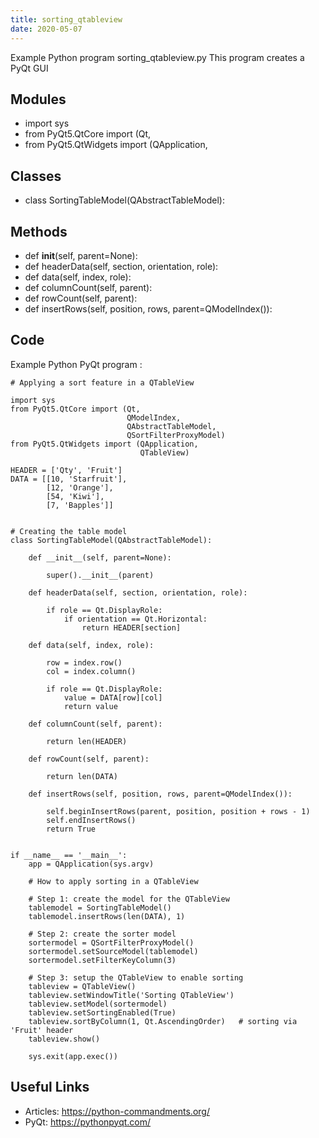 ```yaml
---
title: sorting_qtableview
date: 2020-05-07
---
```

Example Python program sorting_qtableview.py
This program creates a PyQt GUI

## Modules

* import sys
* from PyQt5.QtCore import (Qt,
* from PyQt5.QtWidgets import (QApplication,

## Classes

* class SortingTableModel(QAbstractTableModel):

## Methods

* def __init__(self, parent=None):
* def headerData(self, section, orientation, role):
* def data(self, index, role):
* def columnCount(self, parent):
* def rowCount(self, parent):
* def insertRows(self, position, rows, parent=QModelIndex()):

## Code

Example Python PyQt program :

    # Applying a sort feature in a QTableView
    
    import sys
    from PyQt5.QtCore import (Qt,
                              QModelIndex,
                              QAbstractTableModel,
                              QSortFilterProxyModel)
    from PyQt5.QtWidgets import (QApplication,
                                 QTableView)
    
    HEADER = ['Qty', 'Fruit']
    DATA = [[10, 'Starfruit'],
            [12, 'Orange'],
            [54, 'Kiwi'],
            [7, 'Bapples']]
    
    
    # Creating the table model
    class SortingTableModel(QAbstractTableModel):
    
        def __init__(self, parent=None):
    
            super().__init__(parent)
    
        def headerData(self, section, orientation, role):
    
            if role == Qt.DisplayRole:
                if orientation == Qt.Horizontal:
                    return HEADER[section]
    
        def data(self, index, role):
    
            row = index.row()
            col = index.column()
    
            if role == Qt.DisplayRole:
                value = DATA[row][col]
                return value
    
        def columnCount(self, parent):
    
            return len(HEADER)
    
        def rowCount(self, parent):
    
            return len(DATA)
    
        def insertRows(self, position, rows, parent=QModelIndex()):
    
            self.beginInsertRows(parent, position, position + rows - 1)
            self.endInsertRows()
            return True
    
    
    if __name__ == '__main__':
        app = QApplication(sys.argv)
    
        # How to apply sorting in a QTableView
    
        # Step 1: create the model for the QTableView
        tablemodel = SortingTableModel()
        tablemodel.insertRows(len(DATA), 1)
    
        # Step 2: create the sorter model
        sortermodel = QSortFilterProxyModel()
        sortermodel.setSourceModel(tablemodel)
        sortermodel.setFilterKeyColumn(3)
    
        # Step 3: setup the QTableView to enable sorting
        tableview = QTableView()
        tableview.setWindowTitle('Sorting QTableView')
        tableview.setModel(sortermodel)
        tableview.setSortingEnabled(True)
        tableview.sortByColumn(1, Qt.AscendingOrder)   # sorting via 'Fruit' header
        tableview.show()
    
        sys.exit(app.exec())
    

## Useful Links

- Articles: https://python-commandments.org/
- PyQt: https://pythonpyqt.com/
